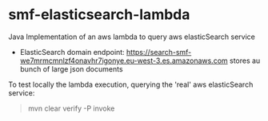 # smf-elasticsearch-lambda
Java Implementation of an aws lambda to query aws elasticSearch service

- ElasticSearch domain endpoint: https://search-smf-we7mrmcmnlzf4onavhr7igonye.eu-west-3.es.amazonaws.com
  stores au bunch of large json documents

To test locally the lambda execution, querying the 'real' aws elasticSearch service:
> mvn clear verify -P invoke
